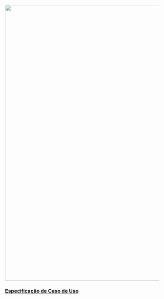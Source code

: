 <img src="https://github.com/gabrielziegler3/Requisitos-2018-1/blob/master/imagens/Casos_de_uso/Transmitir%20multimidia.png?raw=true" width=900px>

### [Especificação de Caso de Uso](Transmissão-de-ads)